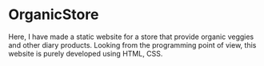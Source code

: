 # OrganicStore
Here, I have made a static website for a store that provide organic veggies and other diary products. Looking from the programming point of view, this website is purely developed using HTML, CSS.
